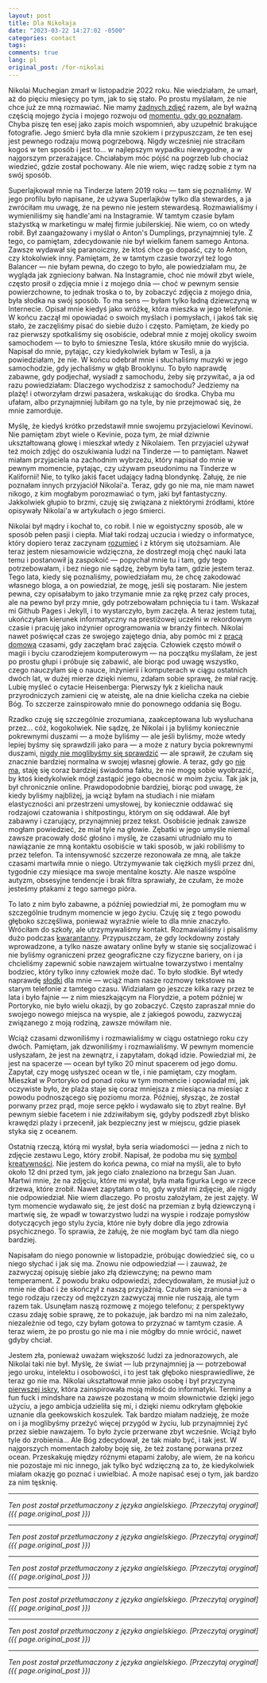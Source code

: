 ```yaml
---
layout: post
title: Dla Nikołaja
date: "2023-03-22 14:27:02 -0500"
categories: contact
tags: 
comments: true
lang: pl
original_post: /for-nikolai
---
```




Nikolai Muchegian zmarł w listopadzie 2022 roku. Nie wiedziałam, że umarł, aż do pięciu miesięcy po tym, jak to się stało. Po prostu myślałam, że nie chce już ze mną rozmawiać. Nie mamy <a href=/images/nik/photos.PNG target=_blank>żadnych zdjęć</a> razem, ale był ważną częścią mojego życia i mojego rozwoju od <a href=/images/nik/04-01-2020.jpeg target=_blank>momentu, gdy go poznałam</a>. Chyba piszę ten esej jako zapis moich wspomnień, aby uzupełnić brakujące fotografie. Jego śmierć była dla mnie szokiem i przypuszczam, że ten esej jest pewnego rodzaju mową pogrzebową. Nigdy wcześniej nie straciłam kogoś w ten sposób i jest to... w najlepszym wypadku niewygodne, a w najgorszym przerażające. Chciałabym móc pójść na pogrzeb lub chociaż wiedzieć, gdzie został pochowany. Ale nie wiem, więc radzę sobie z tym na swój sposób.<!-- more -->

Superlajkował mnie na Tinderze latem 2019 roku — tam się poznaliśmy. W jego profilu było napisane, że używa Superlajków tylko dla stewardes, a ja zwróciłam mu uwagę, że na pewno nie jestem stewardesą. Rozmawialiśmy i wymieniliśmy się handle'ami na Instagramie. W tamtym czasie byłam stażystką w marketingu w małej firmie jubilerskiej. Nie wiem, co on wtedy robił. Był zaangażowany i myślał o Anton's Dumplings, przynajmniej tyle. Z tego, co pamiętam, zdecydowanie nie był wielkim fanem samego Antona. Zawsze wydawał się paranoiczny, że ktoś chce go dopaść, czy to Anton, czy ktokolwiek inny. Pamiętam, że w tamtym czasie tworzył też logo Balancer — nie byłam pewna, do czego to było, ale powiedziałam mu, że wygląda jak zgnieciony bałwan. Na Instagramie, choć nie mówił zbyt wiele, często prosił o zdjęcia mnie i z mojego dnia — choć w pewnym sensie powierzchowne, to jednak troska o to, by zobaczyć zdjęcia z mojego dnia, była słodka na swój sposób. To ma sens — byłam tylko ładną dziewczyną w Internecie. Opisał mnie kiedyś jako wróżkę, która mieszka w jego telefonie. W końcu zaczął mi opowiadać o swoich myślach i pomysłach, i jakoś tak się stało, że zaczęliśmy pisać do siebie dużo i często. Pamiętam, że kiedy po raz pierwszy spotkaliśmy się osobiście, odebrał mnie z mojej okolicy swoim samochodem — to było to śmieszne Tesla, które skusiło mnie do wyjścia. Napisał do mnie, pytając, czy kiedykolwiek byłam w Tesli, a ja powiedziałam, że nie. W końcu odebrał mnie i słuchaliśmy muzyki w jego samochodzie, gdy jechaliśmy w głąb Brooklynu. To było naprawdę zabawne, gdy podjechał, wysiadł z samochodu, żeby się przywitać, a ja od razu powiedziałam: Dlaczego wychodzisz z samochodu? Jedziemy na plażę! i otworzyłam drzwi pasażera, wskakując do środka. Chyba mu ufałam, albo przynajmniej lubiłam go na tyle, by nie przejmować się, że mnie zamorduje.

Myślę, że kiedyś krótko przedstawił mnie swojemu przyjacielowi Kevinowi. Nie pamiętam zbyt wiele o Kevinie, poza tym, że miał dziwnie ukształtowaną głowę i mieszkał wtedy z Nikolaiem. Ten przyjaciel używał też moich zdjęć do oszukiwania ludzi na Tinderze — to pamiętam. Nawet miałam przyjaciela na zachodnim wybrzeżu, który napisał do mnie w pewnym momencie, pytając, czy używam pseudonimu na Tinderze w Kalifornii! Nie, to tylko jakiś facet udający ładną blondynkę. Żałuję, że nie poznałam innych przyjaciół Nikolai'a. Teraz, gdy go nie ma, nie mam nawet nikogo, z kim mogłabym porozmawiać o tym, jaki był fantastyczny. Jakkolwiek głupio to brzmi, czuję się związana z niektórymi źródłami, które opisywały Nikolai'a w artykułach o jego śmierci.

Nikolai był mądry i kochał to, co robił. I nie w egoistyczny sposób, ale w sposób pełen pasji i ciepła. Miał taki rodzaj uczucia i wiedzy o informatyce, który dopiero teraz zaczynam <a href=/images/nik/specialize.PNG target=_blank>rozumieć</a> i z którym się utożsamiam. Ale teraz jestem niesamowicie wdzięczna, że dostrzegł moją chęć nauki lata temu i postanowił ją zaspokoić — popychał mnie tu i tam, gdy tego potrzebowałam, i bez niego nie sądzę, żebym była tam, gdzie jestem teraz. Tego lata, kiedy się poznaliśmy, powiedziałam mu, że chcę zakodować własnego bloga, a on powiedział, że mogę, jeśli się postaram. Nie jestem pewna, czy opisałabym to jako trzymanie mnie za rękę przez cały proces, ale na pewno był przy mnie, gdy potrzebowałam pchnięcia tu i tam. Wskazał mi Github Pages i Jekyll, i to wystarczyło, bym zaczęła. A teraz jestem tutaj, ukończyłam kierunek informatyczny na prestiżowej uczelni w rekordowym czasie i pracuję jako inżynier oprogramowania w branży fintech. Nikolai nawet poświęcał czas ze swojego zajętego dnia, aby pomóc mi z <a href=/images/nik/hw.PNG target=_blank>pracą domową</a> czasami, gdy zaczęłam brać zajęcia. Człowiek często mówił o magii i byciu czarodziejem komputerowym — na początku myślałam, że jest po prostu głupi i próbuje się zabawić, ale biorąc pod uwagę wszystko, czego nauczyłam się o nauce, inżynierii i komputerach w ciągu ostatnich dwóch lat, w dużej mierze dzięki niemu, zdałam sobie sprawę, że miał rację. Lubię myśleć o cytacie Heisenberga: Pierwszy łyk z kielicha nauk przyrodniczych zamieni cię w ateistę, ale na dnie kielicha czeka na ciebie Bóg. To szczerze zainspirowało mnie do ponownego oddania się Bogu.

Rzadko czuję się szczególnie zrozumiana, zaakceptowana lub wysłuchana przez... cóż, kogokolwiek. Nie sądzę, że Nikolai i ja byliśmy koniecznie pokrewnymi duszami — a może byliśmy — ale jeśli byliśmy, może wtedy lepiej byśmy się sprawdzili jako para — a może z natury bycia pokrewnymi duszami, <a href=/images/nik/dream.jpeg target=_blank>nigdy nie moglibyśmy się sprawdzić</a> — ale sprawił, że czułam się znacznie bardziej normalna w swojej własnej głowie. A teraz, gdy go <a href=/images/nik/favorite.PNG target=_blank>nie ma</a>, staję się coraz bardziej świadoma faktu, że nie mogę sobie wyobrazić, by ktoś kiedykolwiek mógł zastąpić jego obecność w moim życiu. Tak jak ja, był chronicznie online. Prawdopodobnie bardziej, biorąc pod uwagę, że kiedy byliśmy najbliżej, ja wciąż byłam na studiach i nie miałam elastyczności ani przestrzeni umysłowej, by koniecznie oddawać się rodzajowi czatowania i shitpostingu, którym on się oddawał. Ale był zabawny i czarujący, przynajmniej przez tekst. Osobiście jednak zawsze mogłam powiedzieć, że miał tyle na głowie. Zębatki w jego umyśle niemal zawsze pracowały dość głośno i myślę, że czasami utrudniało mu to nawiązanie ze mną kontaktu osobiście w taki sposób, w jaki robiliśmy to przez telefon. Ta intensywność szczerze rezonowała ze mną, ale także czasami martwiła mnie o niego. Utrzymywanie tak ciężkich myśli przez dni, tygodnie czy miesiące ma swoje mentalne koszty. Ale nasze wspólne autyzm, obsesyjne tendencje i brak filtra sprawiały, że czułam, że może jesteśmy ptakami z tego samego pióra.

To lato z nim było zabawne, a później powiedział mi, że pomogłam mu w szczególnie trudnym momencie w jego życiu. Czuję się z tego powodu głęboko szczęśliwa, ponieważ wyraźnie wiele to dla mnie znaczyło. Wróciłam do szkoły, ale utrzymywaliśmy kontakt. Rozmawialiśmy i pisaliśmy dużo podczas <a href=/images/nik/quarantine.PNG target=_blank>kwarantanny</a>. Przypuszczam, że gdy lockdowny zostały wprowadzone, a tylko nasze awatary online były w stanie się socjalizować i nie byliśmy ograniczeni przez geograficzne czy fizyczne bariery, on i ja chcieliśmy zapewnić sobie nawzajem wirtualne towarzystwo i mentalny bodziec, który tylko inny człowiek może dać. To było słodkie. Był wtedy naprawdę <a href=/images/nik/comforting.jpeg target=_blank>słodki</a> dla mnie — wciąż mam nasze rozmowy tekstowe na starym telefonie z tamtego czasu. Widziałam go jeszcze kilka razy przez te lata i było fajnie — z nim mieszkającym na Florydzie, a potem później w Portoryko, nie było wielu okazji, by go zobaczyć. Często zapraszał mnie do swojego nowego miejsca na wyspie, ale z jakiegoś powodu, zazwyczaj związanego z moją rodziną, zawsze mówiłam nie.

Wciąż czasami dzwoniliśmy i rozmawialiśmy w ciągu ostatniego roku czy dwóch. Pamiętam, jak dzwoniliśmy i rozmawialiśmy. W pewnym momencie usłyszałam, że jest na zewnątrz, i zapytałam, dokąd idzie. Powiedział mi, że jest na spacerze — ocean był tylko 20 minut spacerem od jego domu. Zapytał, czy mogę usłyszeć ocean w tle, i nie pamiętam, czy mogłam. Mieszkał w Portoryko od ponad roku w tym momencie i opowiadał mi, jak oczywiste było, że plaża staje się coraz mniejsza z miesiąca na miesiąc z powodu podnoszącego się poziomu morza. Później, słysząc, że został porwany przez prąd, moje serce pękło i wydawało się to zbyt realne. Był pewnym siebie facetem i nie zdziwiłabym się, gdyby podszedł zbyt blisko krawędzi plaży i przecenił, jak bezpieczny jest w miejscu, gdzie piasek styka się z oceanem.

Ostatnią rzeczą, którą mi wysłał, była seria wiadomości — jedna z nich to zdjęcie zestawu Lego, który zrobił. Napisał, że podoba mu się <a href=/images/nik/symbolofcreativity.png target=_blank>symbol kreatywności</a>. Nie jestem do końca pewna, co miał na myśli, ale to było około 12 dni przed tym, jak jego ciało znaleziono na brzegu San Juan. Martwi mnie, że na zdjęciu, które mi wysłał, była mała figurka Lego w rzece drzewa, które zrobił. Nawet zapytałam o to, gdy wysłał mi zdjęcie, ale nigdy nie odpowiedział. Nie wiem dlaczego. Po prostu założyłam, że jest zajęty. W tym momencie wydawało się, że jest dość na przemian z byłą dziewczyną i martwię się, że wpadł w towarzystwo ludzi na wyspie i rodzaje pomysłów dotyczących jego stylu życia, które nie były dobre dla jego zdrowia psychicznego. To sprawia, że żałuję, że nie mogłam być tam dla niego bardziej.

Napisałam do niego ponownie w listopadzie, próbując dowiedzieć się, co u niego słychać i jak się ma. Znowu nie odpowiedział — i zauważ, że zazwyczaj opisuję siebie jako złą dziewczynę; na pewno mam temperament. Z powodu braku odpowiedzi, zdecydowałam, że musiał już o mnie nie dbać i że skończył z naszą przyjaźnią. Czułam się zraniona — a tego rodzaju rzeczy od mężczyzn zazwyczaj mnie nie ruszają, ale tym razem tak. Usunęłam naszą rozmowę z mojego telefonu; z perspektywy czasu zdaję sobie sprawę, że to pokazuje, jak bardzo mi na nim zależało, niezależnie od tego, czy byłam gotowa to przyznać w tamtym czasie. A teraz wiem, że po prostu go nie ma i nie mógłby do mnie wrócić, nawet gdyby chciał.

Jestem zła, ponieważ uważam większość ludzi za jednorazowych, ale Nikolai taki nie był. Myślę, że świat — lub przynajmniej ja — potrzebował jego uroku, intelektu i osobowości, i to jest tak głęboko niesprawiedliwe, że teraz go nie ma. Nikolai ukształtował mnie jako osobę i był przyczyną <a href=/images/nik/mentor.PNG target=_blank>pierwszej iskry</a>, która zainspirowała moją miłość do informatyki. Terminy a fun fuck i mindshare na zawsze pozostaną w moim słownictwie dzięki jego użyciu, a jego ambicja udzieliła się mi, i dzięki niemu odkryłam głębokie uznanie dla geekowskich koszulek. Tak bardzo miałam nadzieję, że może on i ja moglibyśmy przeżyć więcej przygód w życiu, lub przynajmniej żyć przez siebie nawzajem. To było życie przerwane zbyt wcześnie. Wciąż było tyle do zrobienia... Ale Bóg zdecydował, że tak miało być, i tak jest. W najgorszych momentach żałoby boję się, że też zostanę porwana przez ocean. Przeskakuję między różnymi etapami żałoby, ale wiem, że na końcu nie pozostaje mi nic innego, jak tylko być wdzięczną za to, że kiedykolwiek miałam okazję go poznać i uwielbiać. A może napisać esej o tym, jak bardzo za nim tęsknię.

---

*Ten post został przetłumaczony z języka angielskiego. [Przeczytaj oryginał]({{ page.original_post }})*

---

*Ten post został przetłumaczony z języka angielskiego. [Przeczytaj oryginał]({{ page.original_post }})*

---

*Ten post został przetłumaczony z języka angielskiego. [Przeczytaj oryginał]({{ page.original_post }})*

---

*Ten post został przetłumaczony z języka angielskiego. [Przeczytaj oryginał]({{ page.original_post }})*

---

*Ten post został przetłumaczony z języka angielskiego. [Przeczytaj oryginał]({{ page.original_post }})*

---

*Ten post został przetłumaczony z języka angielskiego. [Przeczytaj oryginał]({{ page.original_post }})*